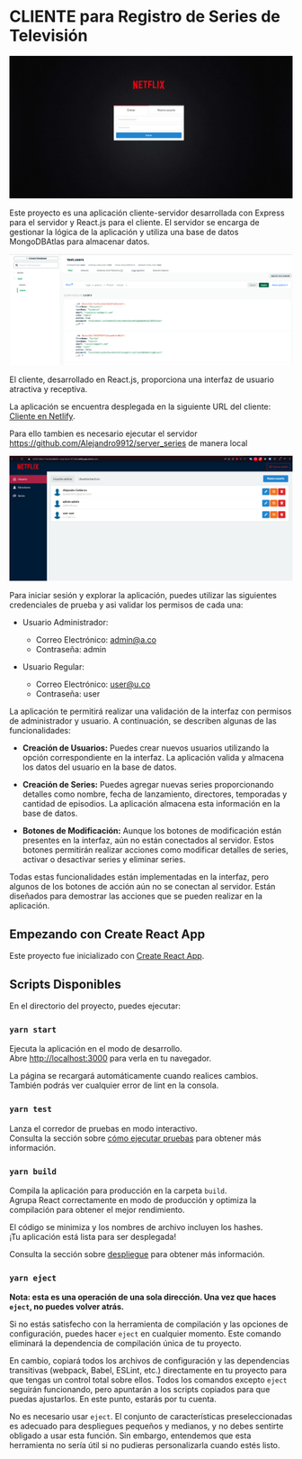 # CLIENTE para Registro de Series de Televisión

![Logo de la aplicación](utils/img/deploy1.png)

Este proyecto es una aplicación cliente-servidor desarrollada con Express para el servidor y React.js para el cliente. El servidor se encarga de gestionar la lógica de la aplicación y utiliza una base de datos MongoDBAtlas para almacenar datos. 

![Logo de la aplicación](utils/img/db2.png)

El cliente, desarrollado en React.js, proporciona una interfaz de usuario atractiva y receptiva.

La aplicación se encuentra desplegada en la siguiente URL del cliente: [Cliente en Netlify](https://653871d5ec711e2a9ac8b05d--zesty-donut-873db9.netlify.app/).

Para ello tambien es necesario ejecutar el servidor https://github.com/Alejandro9912/server_series de manera local

![Logo de la aplicación](utils/img/deploy.png)

Para iniciar sesión y explorar la aplicación, puedes utilizar las siguientes credenciales de prueba y asi validar los permisos de cada una:

- Usuario Administrador:
  - Correo Electrónico: admin@a.co
  - Contraseña: admin

- Usuario Regular:
  - Correo Electrónico: user@u.co
  - Contraseña: user

La aplicación te permitirá realizar una validación de la interfaz con permisos de administrador y usuario. A continuación, se describen algunas de las funcionalidades:

- **Creación de Usuarios:** Puedes crear nuevos usuarios utilizando la opción correspondiente en la interfaz. La aplicación valida y almacena los datos del usuario en la base de datos.

- **Creación de Series:** Puedes agregar nuevas series proporcionando detalles como nombre, fecha de lanzamiento, directores, temporadas y cantidad de episodios. La aplicación almacena esta información en la base de datos.

- **Botones de Modificación:** Aunque los botones de modificación están presentes en la interfaz, aún no están conectados al servidor. Estos botones permitirán realizar acciones como modificar detalles de series, activar o desactivar series y eliminar series.

Todas estas funcionalidades están implementadas en la interfaz, pero algunos de los botones de acción aún no se conectan al servidor. Están diseñados para demostrar las acciones que se pueden realizar en la aplicación.

## Empezando con Create React App

Este proyecto fue inicializado con [Create React App](https://github.com/facebook/create-react-app).

## Scripts Disponibles

En el directorio del proyecto, puedes ejecutar:

### `yarn start`

Ejecuta la aplicación en el modo de desarrollo.\
Abre [http://localhost:3000](http://localhost:3000) para verla en tu navegador.

La página se recargará automáticamente cuando realices cambios.\
También podrás ver cualquier error de lint en la consola.

### `yarn test`

Lanza el corredor de pruebas en modo interactivo.\
Consulta la sección sobre [cómo ejecutar pruebas](https://facebook.github.io/create-react-app/docs/running-tests) para obtener más información.

### `yarn build`

Compila la aplicación para producción en la carpeta `build`.\
Agrupa React correctamente en modo de producción y optimiza la compilación para obtener el mejor rendimiento.

El código se minimiza y los nombres de archivo incluyen los hashes.\
¡Tu aplicación está lista para ser desplegada!

Consulta la sección sobre [despliegue](https://facebook.github.io/create-react-app/docs/deployment) para obtener más información.

### `yarn eject`

**Nota: esta es una operación de una sola dirección. Una vez que haces `eject`, no puedes volver atrás.**

Si no estás satisfecho con la herramienta de compilación y las opciones de configuración, puedes hacer `eject` en cualquier momento. Este comando eliminará la dependencia de compilación única de tu proyecto.

En cambio, copiará todos los archivos de configuración y las dependencias transitivas (webpack, Babel, ESLint, etc.) directamente en tu proyecto para que tengas un control total sobre ellos. Todos los comandos excepto `eject` seguirán funcionando, pero apuntarán a los scripts copiados para que puedas ajustarlos. En este punto, estarás por tu cuenta.

No es necesario usar `eject`. El conjunto de características preseleccionadas es adecuado para despliegues pequeños y medianos, y no debes sentirte obligado a usar esta función. Sin embargo, entendemos que esta herramienta no sería útil si no pudieras personalizarla cuando estés listo.
